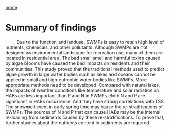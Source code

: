 ---
---

[home](home.html)

# Summary of findings

&nbsp;&nbsp;&nbsp;&nbsp;&nbsp;&nbsp;&nbsp;&nbsp;&nbsp;Due to the function and landuse, SWMPs is easy to retain high level of nutrients, chemicals, and other pollutants. Although SWMPs are not designed as environmental landscape for recreation use, many of them are located in residential area. The bad small smell and harmful toxins caused by algae blooms have caused the bad impacts on residents and their communities. This study proved that the traditional methods used to predict algae growth in large water bodies such as lakes and oceans cannot be applied in small and high eutrophic water bodies like SWMPs. More appropriate methods need to be developed. Compared with natural lakes, the impacts of weather conditions like temperature and solar radiation on HABs are less important than P and N in SWMPs. Both N and P are significant in HABs occurrence. And they have strong correlations with TSS. The snowmelt event in early spring time may cause the re-stratifications of SWMPs. The sources of N and P that can cause HABs may be the internal re-loading from sediments caused by these re-stratifications. To prove that, further studies about the nutrients content in sediments are required.

